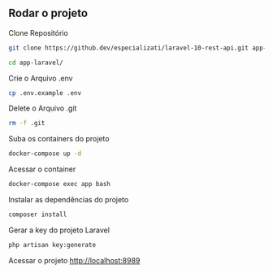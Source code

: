 
## Rodar o projeto
Clone Repositório
```sh
git clone https://github.dev/especializati/laravel-10-rest-api.git app-laravel
```
```sh
cd app-laravel/
```


Crie o Arquivo .env
```sh
cp .env.example .env
```
Delete o Arquivo .git
```sh
rm -f .git
```

Suba os containers do projeto
```sh
docker-compose up -d
```


Acessar o container
```sh
docker-compose exec app bash
```


Instalar as dependências do projeto
```sh
composer install
```


Gerar a key do projeto Laravel
```sh
php artisan key:generate
```


Acessar o projeto
[http://localhost:8989](http://localhost:8989)
